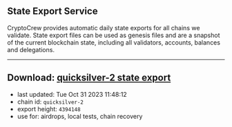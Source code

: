 ## State Export Service
CryptoCrew provides automatic daily state exports for all chains we validate. State export files can be used as genesis files and are a snapshot of the current blockchain state, including all validators, accounts, balances and delegations.

---
**Download: [quicksilver-2 state export](https://dl.ccvalidators.com/SERVICE/quicksilver/quicksilver-2_export_4394148.json)**
---

- last updated: Tue Oct 31 2023 11:48:12
- chain id: `quicksilver-2`
- export height: `4394148`
- use for: airdrops, local tests, chain recovery
